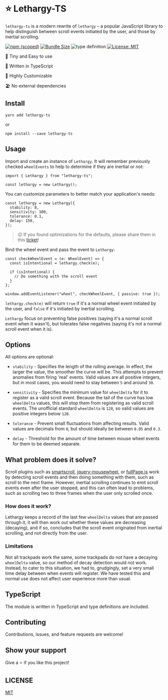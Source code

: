 # ⭐ Lethargy-TS

`lethargy-ts` is a modern rewrite of `lethargy` – a popular JavaScript library to help distinguish between scroll events initiated by the user, and those by inertial scrolling.

[![npm (scoped)](https://img.shields.io/npm/v/lethargy-ts?style=flat-square)](https://www.npmjs.com/package/lethargy-ts)
[![Bundle Size](https://img.shields.io/bundlephobia/min/lethargy-ts?style=flat-square)](https://bundlephobia.com/result?p=lethargy-ts)
![type definition](https://img.shields.io/npm/types/lethargy-ts)
[![License: MIT](https://img.shields.io/badge/License-MIT-yellow.svg)](https://github.com/snelsi/lethargy-ts/blob/master/LICENSE)

🌳 Tiny and Easy to use

🦄 Written in TypeScript

🎏 Highly Customizable

🏖 No external dependencies

## Install

```ssh
yarn add lethargy-ts
```

or

```ssh
npm install --save lethargy-ts
```

## Usage

Import and create an instance of `Lethargy`. It will remember previously checked `wheelEvents` to help to determine if they are inertial or not:

```tsx
import { Lethargy } from "lethargy-ts";

const lethargy = new Lethargy();
```

You can customize parameters to better match your application's needs:

```tsx
const lethargy = new Lethargy({
  stability: 8,
  sensitivity: 100,
  tolerance: 0.1,
  delay: 150,
});
```

> 😉 If you found optimizations for the defaults, please share them in this [ticket](https://github.com/d4nyll/lethargy/issues/2)!

Bind the wheel event and pass the event to `Lethargy`:

```tsx
const checkWheelEvent = (e: WheelEvent) => {
  const isIntentional = lethargy.check(e);

  if (isIntentional) {
    // Do something with the scroll event
  }
};

window.addEventListener("wheel", checkWheelEvent, { passive: true });
```

`lethargy.check(e)` will return `true` if it's a normal wheel event initiated by the user, and `false` if it's initiated by inertial scrolling.

`Lethargy` focus on preventing false positives (saying it's a normal scroll event when it wasn't), but tolerates false negatives (saying it's not a normal scroll event when it is).

## Options

All options are optional:

- `stability` - Specifies the length of the rolling average. In effect, the larger the value, the smoother the curve will be. This attempts to prevent anomalies from firing 'real' events. Valid values are all positive integers, but in most cases, you would need to stay between `5` and around `30`.

- `sensitivity` - Specifies the minimum value for `wheelDelta` for it to register as a valid scroll event. Because the tail of the curve has low `wheelDelta` values, this will stop them from registering as valid scroll events. The unofficial standard `wheelDelta` is `120`, so valid values are positive integers below `120`.

- `tolerance` - Prevent small fluctuations from affecting results. Valid values are decimals from `0`, but should ideally be between `0.05` and `0.3`.

- `delay` - Threshold for the amount of time between mouse wheel events for them to be deemed separate.

## What problem does it solve?

Scroll plugins such as [smartscroll](https://github.com/d4nyll/smartscroll), [jquery-mousewheel](https://github.com/jquery/jquery-mousewheel), or [fullPage.js](http://alvarotrigo.com/fullPage/) work by detecting scroll events and then doing something with them, such as scroll to the next frame. However, inertial scrolling continues to emit scroll events even after the user stopped, and this can often lead to problems, such as scrolling two to three frames when the user only scrolled once.

### How does it work?

Lethargy keeps a record of the last few `wheelDelta` values that are passed through it, it will then work out whether these values are decreasing (decaying), and if so, concludes that the scroll event originated from inertial scrolling, and not directly from the user.

### Limitations

Not all trackpads work the same, some trackpads do not have a decaying `wheelDelta` value, so our method of decay detection would not work. Instead, to cater to this situation, we had to, grudgingly, set a very small time delay between when events will register. We have tested this and normal use does not affect user experience more than usual.

## TypeScript

The module is written in TypeScript and type definitions are included.

## Contributing

Contributions, issues, and feature requests are welcome!

## Show your support

Give a ⭐️ if you like this project!

## LICENSE

[MIT](./LICENSE)

